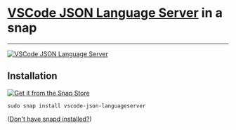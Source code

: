 # [VSCode JSON Language Server](https://github.com/microsoft/vscode/tree/main/extensions/json-language-features/server) in a snap #

-------------------------------------------------------------------------------

[![VSCode JSON Language Server](https://snapcraft.io/vscode-json-languageserver/badge.svg)](https://snapcraft.io/vscode-json-languageserver)

## Installation ##

[![Get it from the Snap Store](https://snapcraft.io/static/images/badges/en/snap-store-black.svg)](https://snapcraft.io/vscode-json-languageserver)

``` shell
sudo snap install vscode-json-languageserver
```

([Don't have snapd installed?](https://snapcraft.io/docs/core/install))
